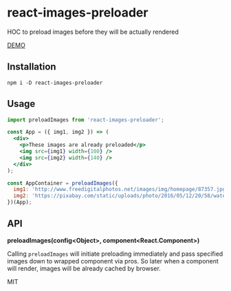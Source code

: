 # react-images-preloader

HOC to preload images before they will be actually rendered

[DEMO](http://jsbin.com/yorure/7/edit?js,output)

## Installation
```
npm i -D react-images-preloader
```

## Usage
```jsx
import preloadImages from 'react-images-preloader';

const App = ({ img1, img2 }) => (
  <div>
    <p>These images are already preloaded</p>
    <img src={img1} width={100} />
    <img src={img2} width={140} />
  </div>
);

const AppContainer = preloadImages({
  img1: 'http://www.freedigitalphotos.net/images/img/homepage/87357.jpg',
  img2: 'https://pixabay.com/static/uploads/photo/2016/05/12/20/58/water-lilies-1388690_960_720.jpg'
})(App);
```

## API

**preloadImages(config&lt;Object&gt;, component&lt;React.Component&gt;)**

Calling `preloadImages` will initiate preloading immediately and pass specified images down to wrapped component via pros. So later when a component will render, images will be already cached by browser.

MIT
